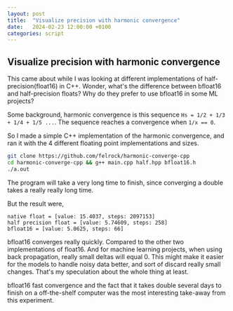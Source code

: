 ```yaml
---
layout: post
title:  "Visualize precision with harmonic convergence"
date:   2024-02-23 12:00:00 +0100
categories: script
---
```


## Visualize precision with harmonic convergence

This came about while I was looking at different implementations of half-precision(float16) in C++.
Wonder, what's the difference between bfloat16 and half-precision floats? Why do they prefer to use
bfloat16 in some ML projects?

Some background, harmonic convergence is this sequence `Hs = 1/2 + 1/3 + 1/4 + 1/5 ...`. The
sequence reaches a convergence when `1/x == 0`.

So I made a simple C++ implementation of the harmonic convergence, and ran it with the 4 different
floating point implementations and sizes.
```bash
git clone https://github.com/felrock/harmonic-converge-cpp
cd harmonic-converge-cpp && g++ main.cpp half.hpp bfloat16.h
./a.out
```

The program will take a very long time to finish, since converging a double takes a really really
long time.

But the result were,
```
native float = [value: 15.4037, steps: 2097153]
half precision float = [value: 5.74609, steps: 258]
bfloat16 = [value: 5.0625, steps: 66]
```

bfloat16 converges really quickly. Compared to the other two implementations of float16. And for
machine learning projects, when using back propagation, really small deltas will equal 0. This might
make it easier for the models to handle noisy data better, and sort of discard really small changes.
That's my speculation about the whole thing at least.


bfloat16 fast convergence and the fact that it takes double several days to finish on a off-the-shelf
computer was the most interesting take-away from this experiment.


[jekyll-docs]: http://jekyllrb.com/docs/home
[jekyll-gh]:   https://github.com/jekyll/jekyll
[jekyll-talk]: https://talk.jekyllrb.com/
